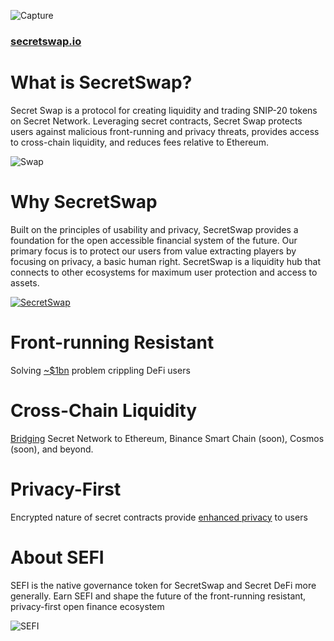 ![Capture](https://user-images.githubusercontent.com/25411371/116608326-ae9fdc00-a8f8-11eb-9f19-22e90c1a5a4f.PNG)

### [secretswap.io](https://www.secretswap.io/)

# What is SecretSwap?

Secret Swap is a protocol for creating liquidity and trading SNIP-20 tokens on Secret Network. Leveraging secret contracts, Secret Swap protects users against malicious front-running and privacy threats, provides access to cross-chain liquidity, and reduces fees relative to Ethereum.

![Swap](https://user-images.githubusercontent.com/25411371/116608908-59b09580-a8f9-11eb-8367-f8cc2bbcdfe2.PNG)

# Why SecretSwap

Built on the principles of usability and privacy, SecretSwap provides a foundation for the open accessible financial system of the future. Our primary focus is to protect our users from value extracting players by focusing on privacy, a basic human right. SecretSwap is a liquidity hub that connects to other ecosystems for maximum user protection and access to assets.

[![SecretSwap](https://user-images.githubusercontent.com/25411371/116608626-0d655580-a8f9-11eb-86ad-3b1be6898d8c.PNG)](https://www.youtube.com/watch?v=CqkOUNvDIx8)



# Front-running Resistant
Solving [~$1bn](https://explore.flashbots.net/) problem crippling DeFi users

# Cross-Chain Liquidity
[Bridging](https://bridge.scrt.network/) Secret Network to Ethereum, Binance Smart Chain (soon), Cosmos (soon), and beyond.

# Privacy-First
Encrypted nature of secret contracts provide [enhanced privacy](https://scrt.network/blog/secret-tokens-programmable-privacy-for-defi/) to users

# About SEFI
SEFI is the native governance token for SecretSwap and Secret DeFi more generally. Earn SEFI and shape the future of the front-running resistant, privacy-first open finance ecosystem

![SEFI](https://user-images.githubusercontent.com/25411371/116608420-c70ff680-a8f8-11eb-88b5-a094084a8554.PNG)
